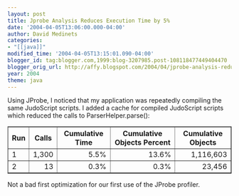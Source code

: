 ```yaml
---
layout: post
title: Jprobe Analysis Reduces Execution Time by 5%
date: '2004-04-05T13:06:00.000-04:00'
author: David Medinets
categories:
- "[[java]]"
modified_time: '2004-04-05T13:15:01.090-04:00'
blogger_id: tag:blogger.com,1999:blog-3207985.post-108118477449404470
blogger_orig_url: http://affy.blogspot.com/2004/04/jprobe-analysis-reduces-execution-time.md
year: 2004
theme: java
---
```


<p>Using JProbe, I noticed that my application was repeatedly compiling the same JudoScript scripts. I added a cache for
    compiled JudoScript scripts which reduced the calls to ParserHelper.parse():</p>


<table border="1" cellspacing="0" cellpadding="4">
    <tr>
        <th>Run</th>
        <th>Calls</th>
        <th>Cumulative Time</th>
        <th>Cumulative Objects Percent</th>
        <th>Cumulative Objects</th>
    </tr>
    <tr>
        <td>1</td>
        <td align="right">1,300</td>
        <td align="right">5.5%</td>
        <td align="right">13.6%</td>
        <td align="right">1,116,603</td>
    </tr>
    <tr>
        <td>2</td>
        <td align="right">13</td>
        <td align="right">0.3%</td>
        <td align="right">0.3%</td>
        <td align="right">23,456</td>
    </tr>
</table>

<p>Not a bad first optimization for our first use of the JProbe profiler.</p>